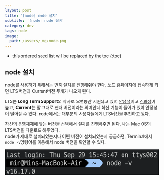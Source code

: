 ```yaml
---
layout: post
title: '[node] node 설치'
subtitle: '[node] node 설치'
category: dev
tags: node
image:
  path: /assets/img/node.png
---
```


<!-- prettier-ignore -->
* this ordered seed list will be replaced by the toc 
{:toc}

## node 설치

node를 사용하기 위해서는 먼저 설치를 진행해줘야 한다. [노드 홈페이지](https://nodejs.org/en/download/)에 접속하게 되면 LTS 버전과 Current버전 두개가 나오게 된다.

LTS는 **Long Term Support**의 약자로 오랫동안 지원되고 있어 <u>안정적</u>이고 <u>신뢰성</u>이 높고, **Current**는 말 그대로 현재 버전이라는 의미안데 최신 기능이 들어가 있어 안정성이 떨어질 수 있다. node에서는 대부분의 사용자들에게 LTS버전을 추천하고 있다.

자신의 운영체제에 맞는 버전을 선택해서 설치를 진행해주면 된다. 나는 Mac OS의 LTS버전을 다운로드 해주었다.  
node가 제대로 설치되었는지나 어떤 버전이 설치되었는지 궁금하면, Terminal에서 `node -v`명령어를 이용해서 node 버전을 확인할 수 있다.

![check_node_version](/assets/img/development/2022-09-27/check_node_version.png)
